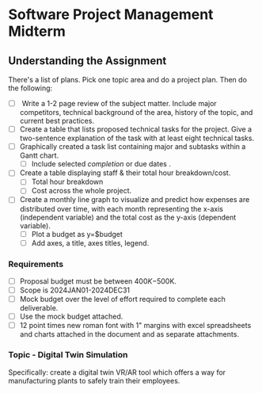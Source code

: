 # Software Project Management Midterm

## Understanding the Assignment

There's a list of plans. Pick one topic area and do a project plan. Then do the following:

* [ ] &#x20;Write a 1-2 page review of the subject matter. Include major competitors, technical background of the area, history of the topic, and current best practices.&#x20;
* [ ] Create a table that lists proposed technical tasks for the project. Give a two-sentence explanation of the task with at least eight technical tasks.
* [ ] Graphically created a task list containing major and subtasks within a Gantt chart.&#x20;
  * [ ] Include selected _completion_ or due dates .&#x20;
* [ ] Create a table displaying staff & their total hour breakdown/cost.
  * [ ] Total hour breakdown
  * [ ] Cost across the whole project.&#x20;
* [ ] Create a monthly line graph to visualize and predict how expenses are distributed over time, with each month representing the x-axis (independent variable) and the total cost as the y-axis (dependent variable).
  * [ ] Plot a budget as y=$budget
  * [ ] Add axes, a title, axes titles, legend.

### Requirements

* [ ] Proposal budget must be between $400K-$500K.&#x20;
* [ ] Scope is 2024JAN01-2024DEC31
* [ ] Mock budget over the level of effort required to complete each deliverable.&#x20;
* [ ] Use the mock budget attached.
* [ ] 12 point times new roman font with 1" margins with excel spreadsheets and charts attached in the document and as separate attachments.&#x20;

### Topic - Digital Twin Simulation

Specifically: create a digital twin VR/AR tool which offers a way for manufacturing plants to safely train their employees.&#x20;

